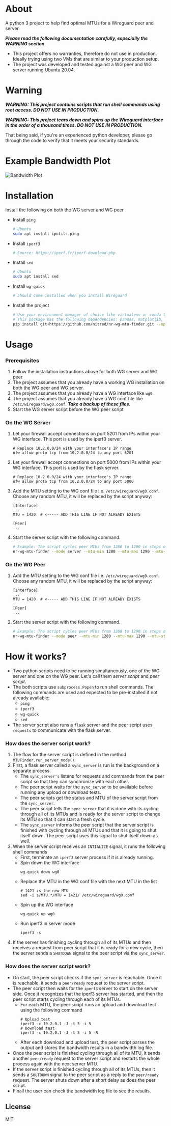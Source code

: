 # About
A python 3 project to help find optimal MTUs for a Wireguard peer and server.

***Please read the following documentation carefully, especially the WARNING section***.


* This project offers no warranties, therefore do not use in production. Ideally trying using two VMs that are similar to your production setup.
* The project was developed and tested against a WG peer and WG server running Ubuntu 20.04. 


# Warning
***WARNING: This project contains scripts that run shell commands using root access. DO NOT USE IN PRODUCTION.***

***WARNING: This project tears down and spins up the Wireguard interface in the order of a thousand times. DO NOT USE IN PRODUCTION.***


That being said, if you're an experienced python developer, please go through the code to verify that it meets your security standards.


# Example Bandwidth Plot
![Bandwidth Plot](./examples/example.png)

# Installation

Install the following on both the WG server and WG peer
* Install `ping`
    ```bash
    # Ubuntu
    sudo apt install iputils-ping
    ```
* Install `iperf3`
    ```bash
    # Source: https://iperf.fr/iperf-download.php
    ```
* Install `sed`
    ```bash
    # Ubuntu
    sudo apt install sed
    ```
* Install `wg-quick`
    ```bash
    # Should come installed when you install Wireguard
    ```
* Install the project
    ```bash
    # Use your environment manager of choice like virtualenv or conda to pre-create an environment
    # This package has the following dependencies: pandas, matplotlib, pydantic, requests, flask
    pip install git+https://github.com/nitred/nr-wg-mtu-finder.git --upgrade
    ```

# Usage

### Prerequisites
1. Follow the installation instructions above for both WG server and WG peer
1. The project assumes that you already have a working WG installation on both the WG peer and WG server.
1. The project assumes that you already have a WG interface like `wg0`.
1. The project assumes that you already have a WG conf file like `/etc/wireguard/wg0.conf`. ***Take a backup of these files***.
1. Start the WG server script before the WG peer script

### On the WG Server
1. Let your firewall accept connections on port 5201 from IPs within your WG interface. This port is used by the iperf3 server.
   ```text
   # Replace 10.2.0.0/24 with your interface's IP range
   ufw allow proto tcp from 10.2.0.0/24 to any port 5201
   ```
1. Let your firewall accept connections on port 5000 from IPs within your WG interface. This port is used by the flask server.
   ```text
   # Replace 10.2.0.0/24 with your interface's IP range
   ufw allow proto tcp from 10.2.0.0/24 to any port 5000
   ```
1. Add the MTU setting to the WG conf file i.e. `/etc/wireguard/wg0.conf`. Choose any random MTU, it will be replaced by the script anyway:
    ```text
    [Interface]
    ...
    MTU = 1420  # <----- ADD THIS LINE IF NOT ALREADY EXISTS
        
    [Peer]
    ...
    ```
1. Start the server script with the following command.
    ```bash
    # Example: The script cycles peer MTUs from 1280 to 1290 in steps of 2
    nr-wg-mtu-finder --mode server --mtu-min 1280 --mtu-max 1290 --mtu-step 2 --server-ip 10.2.0.1
    ```

### On the WG Peer
1. Add the MTU setting to the WG conf file i.e. `/etc/wireguard/wg0.conf`. Choose any random MTU, it will be replaced by the script anyway:
    ```text
    [Interface]
    ...
    MTU = 1420  # <----- ADD THIS LINE IF NOT ALREADY EXISTS
        
    [Peer]
    ...
    ```
1. Start the server script with the following command.
    ```bash
    # Example: The script cycles peer MTUs from 1280 to 1290 in steps of 2
    nr-wg-mtu-finder --mode peer --mtu-min 1280 --mtu-max 1290 --mtu-step 2 --server-ip 10.2.0.1
    ```

# How it works?

* Two python scripts need to be running simultaneously, one of the WG server and one on the WG peer. Let's call them *server script* and *peer script*.
* The both scripts use `subprocess.Popen` to run shell commands. The following commands are used and expected to be pre-installed if not already available:
    * `ping`
    * `iperf3`
    * `wg-quick`
    * `sed`
* The server script also runs a `flask` server and the peer script uses `requests` to communicate with the flask server.


### How does the server script work?
1. The flow for the server script is defined in the method `MTUFinder.run_server_mode()`.
1. First, a flask server called a `sync_server` is run is the background on a separate process.
    * The `sync_server's` listens for requests and commands from the peer script so that they can synchronize with each other.
    * The peer script waits for the `sync_server` to be available before running any upload or download tests.
    * The peer scripts get the status and MTU of the server script from the `sync_server`.
    * The peer script tells the `sync_server` that it is done with its cycling through all of its MTUs and is ready for the server script to change its MTU so that it can start a fresh cycle.
    * The `sync_server` informs the peer script that the server script is finished with cycling through all MTUs and that it is going to shut itself down. The peer script uses this signal to shut itself down as well.
1. When the server script receives an `INTIALIZE` signal, it runs the following shell commands
    * First, terminate an `iperf3` server process if it is already running.
    * Spin down the WG interface
        ```
        wg-quick down wg0
        ```
    * Replace the MTU in the WG conf file with the next MTU in the list
        ```
        # 1421 is the new MTU
        sed -i s/MTU.*/MTU = 1421/ /etc/wireguard/wg0.conf
        ```
    * Spin up the WG interface
        ```
        wg-quick up wg0
        ```
    * Run iperf3 in server mode
        ```
        iperf3 -s
        ```
1. If the server has finishing cycling through all of its MTUs and then receives a request from peer script that it is ready for a new cycle, then the server sends a `SHUTDOWN` signal to the peer script via the `sync_server`. 


### How does the server script work?
* On start, the peer script checks if the `sync_server` is reachable. Once it is reachable, it sends a `peer/ready` request to the server script.
* The peer script then waits for the `iperf3` server to start on the server side. Once it recognizes that the iperf3 server has started, and then the peer script starts cycling through each of its MTUs.
    * For each MTU, the peer script runs an upload and download test using the following command
        ```
        # Upload test
        iperf3 -c 10.2.0.1 -J -t 5 -i 5
        # Download test
        iperf3 -c 10.2.0.1 -J -t 5 -i 5 -R
        ```
    * After each download and upload test, the peer script parses the output and stores the bandwidth results in a bandwidth log file.
* Once the peer script is finished cycling through all of its MTU, it sends another `peer/ready` request to the server script and restarts the whole process again with the next server MTU.
* If the server script is finished cycling through all of its MTUs, then it sends a `SHUTDOWN` signal to the peer script as a reply to the `peer/ready` request. The server shuts down after a short delay as does the peer script.
* Finall the user can check the bandwidth log file to see the results.

## License
MIT


